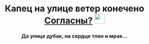 <h1 align="center">Капец на улице ветер конечено <a href="https://daniilshat.ru/" target="_blank">Согласны?</a> 
<img src="https://github.com/blackcater/blackcater/raw/main/images/Hi.gif" height="32"/></h1>
<h3 align="center">Да улице дубак, на сердце тлен и мрак...</h3>
